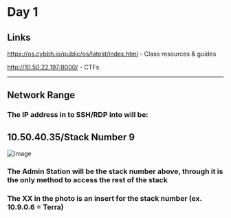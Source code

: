 # Day 1

## Links

https://os.cybbh.io/public/os/latest/index.html    -      Class resources & guides

http://10.50.22.197:8000/    -    CTFs

<hr>

## Network Range
### The IP address in to SSH/RDP into will be: 
## 10.50.40.35/Stack Number 9
![image](https://github.com/user-attachments/assets/bbb6a83a-13ef-474b-a7dd-1140fac2eb96)
### The Admin Station will be the stack number above, through it is the only method to access the rest of the stack
### The XX in the photo is an insert for the stack number (ex. 10.9.0.6 = Terra)
